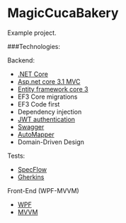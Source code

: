 # MagicCucaBakery

Example project.

###Technologies:

Backend:

* [.NET Core](https://docs.microsoft.com/en-us/dotnet/core/)
* [Asp.net core 3.1 MVC](https://docs.microsoft.com/en-us/aspnet/core/tutorials/first-mvc-app/start-mvc?view=aspnetcore-3.1&tabs=visual-studio)
* [Entity framework core 3](./Documentation/EFCore/EFCore.md)
* EF3 Core migrations
* EF3 Code first
* Dependency injection
* [JWT authentication](https://jwt.io/)
* [Swagger](https://swagger.io/)
* [AutoMapper](https://automapper.org/)
* Domain-Driven Design 

Tests:

* [SpecFlow](https://specflow.org/)
* [Gherkins](https://cucumber.io/docs/gherkin/)

Front-End (WPF-MVVM)

* [WPF](https://docs.microsoft.com/en-us/dotnet/framework/wpf/getting-started/introduction-to-wpf-in-vs)
* [MVVM](./Documentation/WPF_MVVM/WPF_MVVM.md)
